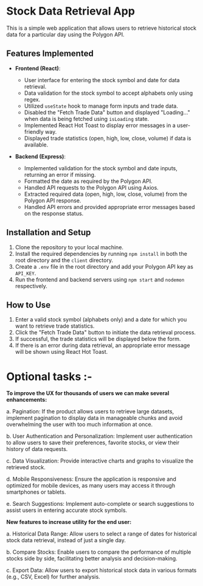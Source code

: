 # Stock Data Retrieval App

This is a simple web application that allows users to retrieve historical stock data for a particular day using the Polygon API.

## Features Implemented

- **Frontend (React)**:
  - User interface for entering the stock symbol and date for data retrieval.
  - Data validation for the stock symbol to accept alphabets only using regex.
  - Utilized `useState` hook to manage form inputs and trade data.
  - Disabled the "Fetch Trade Data" button and displayed "Loading..." when data is being fetched using `isLoading` state.
  - Implemented React Hot Toast to display error messages in a user-friendly way.
  - Displayed trade statistics (open, high, low, close, volume) if data is available.

- **Backend (Express)**:
  - Implemented validation for the stock symbol and date inputs, returning an error if missing.
  - Formatted the date as required by the Polygon API.
  - Handled API requests to the Polygon API using Axios.
  - Extracted required data (open, high, low, close, volume) from the Polygon API response.
  - Handled API errors and provided appropriate error messages based on the response status.

## Installation and Setup

1. Clone the repository to your local machine.
2. Install the required dependencies by running `npm install` in both the root directory and the `client` directory.
3. Create a `.env` file in the root directory and add your Polygon API key as `API_KEY`.
4. Run the frontend and backend servers using `npm start` and `nodemon` respectively.

## How to Use

1. Enter a valid stock symbol (alphabets only) and a date for which you want to retrieve trade statistics.
2. Click the "Fetch Trade Data" button to initiate the data retrieval process.
3. If successful, the trade statistics will be displayed below the form.
4. If there is an error during data retrieval, an appropriate error message will be shown using React Hot Toast.


# Optional tasks :-

**To improve the UX for thousands of users we can make several enhancements:**

a. Pagination: If the product allows users to retrieve large datasets, implement pagination to display data in manageable chunks and avoid overwhelming the user with too much information at once.

b. User Authentication and Personalization: Implement user authentication to allow users to save their preferences, favorite stocks, or view their history of data requests. 

c. Data Visualization: Provide interactive charts and graphs to visualize the retrieved stock.

d. Mobile Responsiveness: Ensure the application is responsive and optimized for mobile devices, as many users may access it through smartphones or tablets.

e. Search Suggestions: Implement auto-complete or search suggestions to assist users in entering accurate stock symbols.

**New features to increase utility for the end user:**

a. Historical Data Range: Allow users to select a range of dates for historical stock data retrieval, instead of just a single day.

b. Compare Stocks: Enable users to compare the performance of multiple stocks side by side, facilitating better analysis and decision-making.

c. Export Data: Allow users to export historical stock data in various formats (e.g., CSV, Excel) for further analysis.